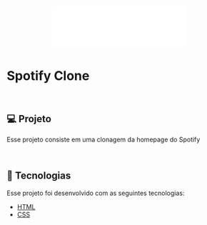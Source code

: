 <h1 align="center">
    <img alt="Spotify" title="Spotify" src="./images/logo.png" style="width: 60%;"/>
</h1>

<h1>Spotify Clone</h1>

<br>

## 💻 Projeto
Esse projeto consiste em uma clonagem da homepage do Spotify

<br>

## 🚀 Tecnologias
Esse projeto foi desenvolvido com as seguintes tecnologias:
- [HTML](#)
- [CSS](#)
